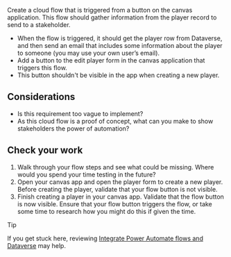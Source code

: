 

Create a cloud flow that is triggered from a button on the canvas application.  This flow should gather information from the player record to send to a stakeholder.
- When the flow is triggered, it should get the player row from Dataverse, and then send an email that includes some information about the player to someone (you may use your own user’s email).
- Add a button to the edit player form in the canvas application that triggers this flow.
- This button shouldn't be visible in the app when creating a new player.

## Considerations
- Is this requirement too vague to implement?
- As this cloud flow is a proof of concept, what can you make to show stakeholders the power of automation?

## Check your work
1. Walk through your flow steps and see what could be missing. Where would you spend your time testing in the future? 
2. Open your canvas app and open the player form to create a new player. Before creating the player, validate that your flow button is not visible. 
3. Finish creating a player in your canvas app. Validate that the flow button is now visible. Ensure that your flow button triggers the flow, or take some time to research how you might do this if given the time. 

> [!TIP]
> If you get stuck here, reviewing [Integrate Power Automate flows and Dataverse](/training/paths/integrate-dataverse-power-automate/) may help.